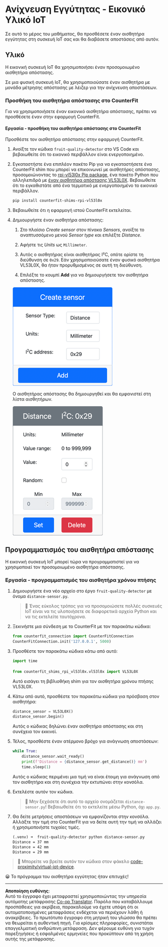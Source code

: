 <!--
CO_OP_TRANSLATOR_METADATA:
{
  "original_hash": "7e9f05bdc50a40fd924b1d66934471bf",
  "translation_date": "2025-08-27T20:04:41+00:00",
  "source_file": "4-manufacturing/lessons/4-trigger-fruit-detector/virtual-device-proximity.md",
  "language_code": "el"
}
-->
# Ανίχνευση Εγγύτητας - Εικονικό Υλικό IoT

Σε αυτό το μέρος του μαθήματος, θα προσθέσετε έναν αισθητήρα εγγύτητας στη συσκευή IoT σας και θα διαβάσετε αποστάσεις από αυτόν.

## Υλικό

Η εικονική συσκευή IoT θα χρησιμοποιήσει έναν προσομοιωμένο αισθητήρα απόστασης.

Σε μια φυσική συσκευή IoT, θα χρησιμοποιούσατε έναν αισθητήρα με μονάδα μέτρησης απόστασης με λέιζερ για την ανίχνευση αποστάσεων.

### Προσθήκη του αισθητήρα απόστασης στο CounterFit

Για να χρησιμοποιήσετε έναν εικονικό αισθητήρα απόστασης, πρέπει να προσθέσετε έναν στην εφαρμογή CounterFit.

#### Εργασία - προσθήκη του αισθητήρα απόστασης στο CounterFit

Προσθέστε τον αισθητήρα απόστασης στην εφαρμογή CounterFit.

1. Ανοίξτε τον κώδικα `fruit-quality-detector` στο VS Code και βεβαιωθείτε ότι το εικονικό περιβάλλον είναι ενεργοποιημένο.

1. Εγκαταστήστε ένα επιπλέον πακέτο Pip για να εγκαταστήσετε ένα CounterFit shim που μπορεί να επικοινωνεί με αισθητήρες απόστασης, προσομοιώνοντας το [rpi-vl53l0x Pip package](https://pypi.org/project/rpi-vl53l0x/), ένα πακέτο Python που αλληλεπιδρά με [έναν αισθητήρα απόστασης VL53L0X](https://wiki.seeedstudio.com/Grove-Time_of_Flight_Distance_Sensor-VL53L0X/). Βεβαιωθείτε ότι το εγκαθιστάτε από ένα τερματικό με ενεργοποιημένο το εικονικό περιβάλλον.

    ```sh
    pip install counterfit-shims-rpi-vl53l0x
    ```

1. Βεβαιωθείτε ότι η εφαρμογή ιστού CounterFit εκτελείται.

1. Δημιουργήστε έναν αισθητήρα απόστασης:

    1. Στο πλαίσιο *Create sensor* στον πίνακα *Sensors*, ανοίξτε το αναπτυσσόμενο μενού *Sensor type* και επιλέξτε *Distance*.

    1. Αφήστε τις *Units* ως `Millimeter`.

    1. Αυτός ο αισθητήρας είναι αισθητήρας I²C, οπότε ορίστε τη διεύθυνση σε `0x29`. Εάν χρησιμοποιούσατε έναν φυσικό αισθητήρα VL53L0X, θα ήταν προρυθμισμένος σε αυτή τη διεύθυνση.

    1. Επιλέξτε το κουμπί **Add** για να δημιουργήσετε τον αισθητήρα απόστασης.

    ![Οι ρυθμίσεις του αισθητήρα απόστασης](../../../../../translated_images/counterfit-create-distance-sensor.967c9fb98f27888d95920c9784d004c972490eb71f70397fe13bd70a79a879a3.el.png)

    Ο αισθητήρας απόστασης θα δημιουργηθεί και θα εμφανιστεί στη λίστα αισθητήρων.

    ![Ο αισθητήρας απόστασης δημιουργήθηκε](../../../../../translated_images/counterfit-distance-sensor.079eefeeea0b68afc36431ce8fcbe2f09a7e4916ed1cd5cb30e696db53bc18fa.el.png)

## Προγραμματισμός του αισθητήρα απόστασης

Η εικονική συσκευή IoT μπορεί τώρα να προγραμματιστεί για να χρησιμοποιεί τον προσομοιωμένο αισθητήρα απόστασης.

### Εργασία - προγραμματισμός του αισθητήρα χρόνου πτήσης

1. Δημιουργήστε ένα νέο αρχείο στο έργο `fruit-quality-detector` με όνομα `distance-sensor.py`.

    > 💁 Ένας εύκολος τρόπος για να προσομοιώσετε πολλές συσκευές IoT είναι να τις υλοποιήσετε σε διαφορετικά αρχεία Python και να τις εκτελείτε ταυτόχρονα.

1. Ξεκινήστε μια σύνδεση με το CounterFit με τον παρακάτω κώδικα:

    ```python
    from counterfit_connection import CounterFitConnection
    CounterFitConnection.init('127.0.0.1', 5000)
    ```

1. Προσθέστε τον παρακάτω κώδικα κάτω από αυτό:

    ```python
    import time
    
    from counterfit_shims_rpi_vl53l0x.vl53l0x import VL53L0X
    ```

    Αυτό εισάγει τη βιβλιοθήκη shim για τον αισθητήρα χρόνου πτήσης VL53L0X.

1. Κάτω από αυτό, προσθέστε τον παρακάτω κώδικα για πρόσβαση στον αισθητήρα:

    ```python
    distance_sensor = VL53L0X()
    distance_sensor.begin()
    ```

    Αυτός ο κώδικας δηλώνει έναν αισθητήρα απόστασης και στη συνέχεια τον εκκινεί.

1. Τέλος, προσθέστε έναν ατέρμονο βρόχο για ανάγνωση αποστάσεων:

    ```python
    while True:
        distance_sensor.wait_ready()
        print(f'Distance = {distance_sensor.get_distance()} mm')
        time.sleep(1)
    ```

    Αυτός ο κώδικας περιμένει μια τιμή να είναι έτοιμη για ανάγνωση από τον αισθητήρα και στη συνέχεια την εκτυπώνει στην κονσόλα.

1. Εκτελέστε αυτόν τον κώδικα.

    > 💁 Μην ξεχάσετε ότι αυτό το αρχείο ονομάζεται `distance-sensor.py`! Βεβαιωθείτε ότι το εκτελείτε μέσω Python, όχι `app.py`.

1. Θα δείτε μετρήσεις αποστάσεων να εμφανίζονται στην κονσόλα. Αλλάξτε την τιμή στο CounterFit για να δείτε αυτή την τιμή να αλλάζει ή χρησιμοποιήστε τυχαίες τιμές.

    ```output
    (.venv) ➜  fruit-quality-detector python distance-sensor.py 
    Distance = 37 mm
    Distance = 42 mm
    Distance = 29 mm
    ```

> 💁 Μπορείτε να βρείτε αυτόν τον κώδικα στον φάκελο [code-proximity/virtual-iot-device](../../../../../4-manufacturing/lessons/4-trigger-fruit-detector/code-proximity/virtual-iot-device).

😀 Το πρόγραμμα του αισθητήρα εγγύτητας ήταν επιτυχές!

---

**Αποποίηση ευθύνης**:  
Αυτό το έγγραφο έχει μεταφραστεί χρησιμοποιώντας την υπηρεσία αυτόματης μετάφρασης [Co-op Translator](https://github.com/Azure/co-op-translator). Παρόλο που καταβάλλουμε προσπάθειες για ακρίβεια, παρακαλούμε να έχετε υπόψη ότι οι αυτοματοποιημένες μεταφράσεις ενδέχεται να περιέχουν λάθη ή ανακρίβειες. Το πρωτότυπο έγγραφο στη μητρική του γλώσσα θα πρέπει να θεωρείται η αυθεντική πηγή. Για κρίσιμες πληροφορίες, συνιστάται επαγγελματική ανθρώπινη μετάφραση. Δεν φέρουμε ευθύνη για τυχόν παρεξηγήσεις ή εσφαλμένες ερμηνείες που προκύπτουν από τη χρήση αυτής της μετάφρασης.